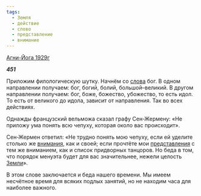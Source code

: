 ```yaml
---
tags:
  - Земля
  - действие
  - слово
  - представление
  - внимание
---
```

[Агни-Йога 1929г](https://127.0.0.1:4002/agni/1929)

___451___

Приложим филологическую шутку. Начнём со [слова](../../../tags/#слово) бог. В одном направлении получаем: бог, богий, болий, большой–великий. В другом направлении получаем: бог, боже, божество, убожество, то есть идол. То есть от великого до идола, зависит от направления. Так во всех действиях.   

Однажды французский вельможа сказал графу Сен-Жермену: «Не приложу ума понять всю чепуху, которая около вас происходит».   

Сен-Жермен ответил: «Не трудно понять мою чепуху, если ей уделите столько же [внимания](../../../tags/#[внимание](../../../tags/#внимание)), как и своей; если прочтёте мои [представления](../../../tags/#представление) с тем же вниманием, как и список придворных танцоров. Но беда в том, что порядок менуэта будет для вас значительнее, нежели целость [Земли](../../../tags/#Земля)».   

В этом слове заключается и беда нашего времени. Мы имеем несчётное время для всяких подлых занятий, но не находим часа для наиболее важного.